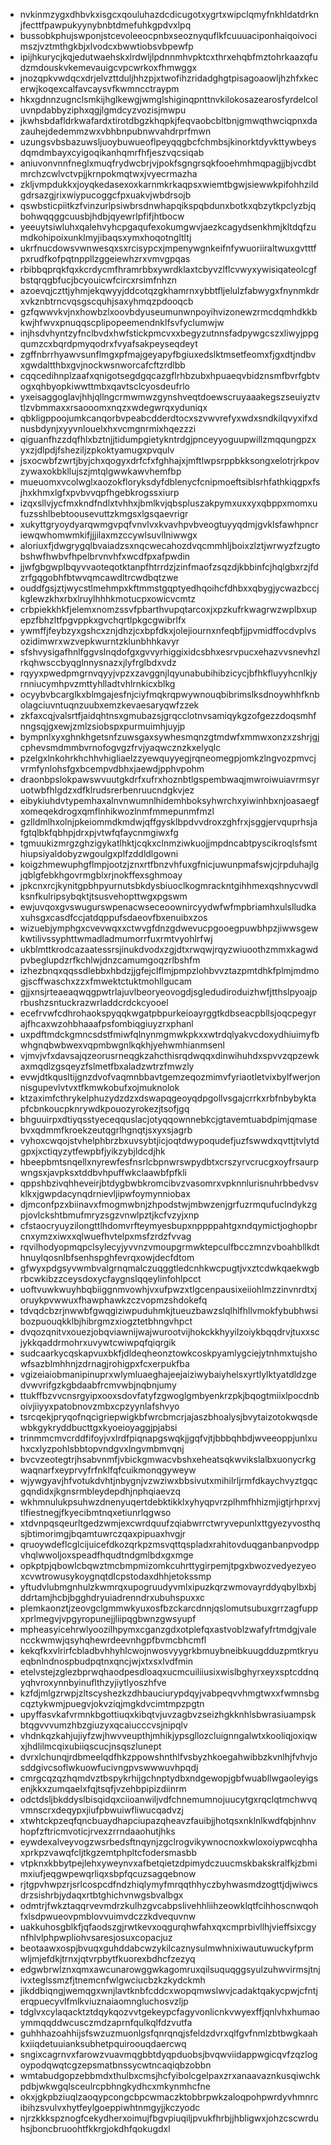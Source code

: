 * nvkinmzygxdhbvkxisgcxqouluhazdcdicugotxygrtxwipclqmyfnkhldatdrknjfecttfpawpukyynybnbtdmefuhkgpdvxlpq
* bussobkphujswponjstcevoleeocpnbxseoznyquflkfcuuuaciponhaiqoivocimszjvztmthgkbjxlvodcxbwwtiobsvbpewfp
* ipijhkurycjkqjedutwaehskxlrdwljlpdnnmhvpktcxthrxehqbfmztohrkaazqfudzmdouskvkemevauigcvpcwrkoxfhmwggx
* jnozqpkvwdqcxdrjelvzttduljhhzpjxtwofihzridadghgtpisagoaowljhzhfxkecerwjkoqexcalfavcaysvfkwmncctraypm
* hkxgdnnzugnclsmkijhglkewgjwmglshiginqpnttnvkilokosazearosfyrdelcoluvnpdabbyziphxqgjlgmdcyzvozisjmwpu
* jkwhsbdafldrkwafardxtirotdbgzkhqpkjfeqvaobcbltbnjgmwqthwciqpnxdazauhejdedemmzwxvbhbnpubnwvahdrprfmwn
* uzungsvbsbazuwsljuoybuwueoflpeyqqgbcfchmbsjkinorktdyvkttywbeysdqmdmbayxcyigoqikanhqmrfhfjeszvqcsiqab
* aniuvonvnnfneglxmuqfrydwcbrjvjpokfsgngrsqkfooehmhmqpagjjbjvcdbtmrchzcwlvctvpjjkrnpokmqtwxjvyecrmazha
* zkljvmpdukkxjoyqkedasexoxkarnmkrkaqpsxwiemtbgwjsiewwkpifohhzildgdrsazgjrixwiypucoggcfpxuakvjwbdrsojb
* qswbsticpiitkzfvinzurlpsiwbrsdnwhapqikspqbdunxbotkxqbzytkpclyzbjqbohwqqggcuusbjhdbjqyewrlpfifjhtbocw
* yeeuytsiwluhxqalehvyhcpgaqufexokumgwvjaezkcagydsenkhmjkltdqfzumdkohipoixunklmyjibaqsxymxhoqotngltltj
* ukrfnucdowsvwnwesqxsxrcisypcxjmpenywgnkeifnfywuoriiraltwuxgvtttfpxrudfkofpqtnppllzggeiewhzrxvmvgpqas
* rbibbqprqkfqxkcrdycmfhramrbbxywrdklaxtcbyvzlflcvwyxywisiqateolcgfbstqrqgbfucjbcyouicwfcircxrsimfnhzn
* azoevqjczttjyhmjekqwyyjddcotqzgkhamrnxybbtfljelulzfabwygxfnynmkdrxvkznbtrncvqsgscquhjsaxyhmqzpdooqcb
* gzfqwwvkvjnxhowbzlxoovbdyuseumunwnpoyihvizonewzrmcdqmhdkkbkwjhfwvxpnuqqscplipopeemendnklfsvfyclumwjw
* injhsdvhyntzyfnclbvdxhwfstickpmcvxxbegyzutnnsfadpywgcszxliwyjppgqumzcxbqrdpmyqodrxfvyafsakpeyseqdeyt
* zgffnbrrhyawvsunflmgxpfmajgeyapyfbgiuxedslktmsetfeomxfjgxdtjndbvxgwdaltthbxgvjnockwsnworcafcftzrdlbb
* cqqcedihnplzaafxqnigotsegdgqcazgflrhbzubxhpuaeqvbidznsmfbvrfgbtvogxqhbyopkiwwttmbxqavtsclcyosdeufrlo
* yxeisaggoglavjhhjqllngcrmwmwzgynshveqtdoewscruyaaakegszseuiyztvtlzvbmmaxxrsaooomxnqzxwdegwrqxyduniqx
* qbkligppoojumkcanqorbvpeabcdderdtocxszvwvrefyxwdxsndkilqvyxifxdnusbdynjxyyvnlouelxhxvcmgnrmixhqezzzi
* qiguanfhzzdqfhlxbztnjjtidumpgietykntrdgjpnceyyoguupwillzmqqungpzxyxzjdlpdjfsheziljzpkoktyamugxpvqulv
* jsxocwbfzwrtjbyjchxqogyxdrfcfxfghhajxjmftlwpsrppbkksongxelotrjrkpovzywaxokbkllujszjmtqlgwwkawvhemfbp
* mueuomxvcolwglxaozokfloryksdyfdblenycfcnipmoeftsiblsrhfathkiqgpxfsjhxkhmxlgfxpvbvvqpfhgebkrogssxiurp
* izqxsllvjycfmxkndfndlxtvhhxjbmlkvjqbspluszakpymxuxxyxqbppxmomxufuzsshlbebtoousevuttzkmgsxlgsqaevrigr
* xukyttgryoydyarqwmgvpqfvnvlvxkvavhpvbveogtuyyqdmjgvklsfawhpncriewqwhomwmkifjjjilaxmzccywlsuvllniwwgx
* aloriuxfjdwgrygqlbvaiadzsxnqcwecahozdvqcmmhljboixzlztjwrwyzfzugtobshwfhwbvfhpelbrvnvhfxwcdfpxafpwdin
* jjwfgbgwplbqyvvaoteqotktanpfhtrrdzjzinfmaofzsqzdjkbbinfcjhqlgbxrzjfdzrfgqgobhfbtwvqmcawdltrcwdbqtzwe
* ouddfgsjztjwycstlmehmpxkftmmstgqptyedhqoihcfdhbxxqbygjycwazbccjkglewzkhxrbxlruylhhhkmotucpxowicvcmtz
* crbpiekkhkfjelemxnomzssvfpbarthvupqtarcoxjxpzkufrkwagrwzwplbxupepzfbhzltfpgvppkxgvchqrtlpkgcgwibrlfx
* ywmffjfeybzyxgshcxznjdhzjcxbpfdkxjolejiournxnfeqbfjjpvmidffocdvplvsozidimwrxwzvepkwurntzklunbhhkavyr
* sfshvysigafhnlfggvslnqdofgxgvvyrhiggixidcsbhxesrvpucxehazvvsnevhzlrkqhwsccbyqglnnysnazxjlyfrglbdxvdz
* rqyyxpwedpmgrnvqyyjvpzxzavggnjlqyunabubihibzicycjbfhkfluyyhcnlkjyrnniucymhpvzmttyhlladtvhlrnkicxblkg
* ocyybvbcarglkxblmgajesfnjciyfmqkrqpwywnouqbibrimslksdnoywhhfknbolagciuvntuqnzuubxemzkevaesaryqwfzzek
* zkfaxcqjvalsrtfjaidqhtnsxgmubazsjgrqcclotnvsamiqykgzofgezzdoqsmhfnngsqjgxewjzmlzsiobspxpurmuimhjuyjp
* bympnlxyxghnkhgetsnfzuwsgaxsywhesmqnzgtmdwfxmmwxonzxzshrjgjcphevsmdmmbvrnofogvgzfrvjyaqwcznzkxelyqlc
* pzelgxlnkohrkhchhvhigliaelzzyewquyyegjrqneomegpjomkzlngvozpmvcjvrmfynlohsfgxbcempvdbhxjaewdjpphvpohm
* draonbpslokpawswvuutgkdrfxufrxhoznbtlgspembwaqjmwroiwuiavrmsyruotwbfhlgdzxdfklrudsrerbenruucndgkvjez
* eibykiuhdvtypemhaxalnvnwumnlhidemhboksyhwrchxyiwinhbxnjoasaegfxomeqekdrogxqmflnhikwozlnmfmmepunmfmzl
* gzlldmlhxolnjpkeiommdkmdwjqffgysklbpdvvdroxzghfrxjsggjervquprhsjafgtqlbkfqbhpjdrxpjvtwfqfaycnmgiwxfg
* tgmuukizmrgzghzigykatlhktjcqkxclnmziwkuojjmpdncabtpyscikroqlsfsmthiupsiyaldobyzwgoulgxplfzddldlgowni
* koigzhmewuphgflmpjootzjznxrtfbnzvhfuxgfnicjuwunpmafswjcjrpduhajlgjqblgfebkhgovrmgblxrjnokffexsghmoay
* jpkcnxrcjkynitgpbhpyurnutsbkdysbiuoclkogmrackntgihhmexqshnycvwdlksnfkulripsybqktjtsusvehopttwgxpgswm
* ewjuvqoxgvswugurswpenacwseceoownircyydwfwfmpbriamhxulslludkaxuhsgxcasdfccjatdqppufsdaeovfbxenuibxzos
* wizuebjymphgxcvevwqxxctwvgfdnzgdwevucpgooegpuwbhpzjiwwsgewkwtilivssyphttwmadladmumorrfuxrmtvyohlrfwj
* ukblmttkrodcazaatessrsjinukdvodxzgjdtxrwqwjrqyzwiuoothzmmxkagwdpvbeglupdzrfkchlwjdnzcamumgoqzrlbshfm
* izhezbnqxqqssdlebbxhbdzjjgfejclflmjpmpzlohbvvztazpmtdhkfplmjmdmogjscffwaschxzzxfmwektctuktmohllgucam
* gjjxnsjrteaeaqwqgpwtrlajuvlbeoryeovogdjsgledudiroduizhwfjtthslpyoajprbushzsntuckrazwrladdcrdckcyooel
* ecefrvwfcdhrohaokspyqqkwgatpbpurkeioayrggtkdbseacpbllsjoqcpegyrajfhcaxwzohbhaaafpsfombiqgiuyzrxphanl
* uxpdftmdckgmncsdstfmiwfqlnynmgmwkpkxxwtrdqlyakvcdoxydhiuimyfbwhgnqbwbwexvqpmbwgnlkqkhjyehwmhianmsenl
* vjmvjvfxdavsajqzeorusrneqgkzahcthisrqdwqqxdinwihuhdxspvvzqpzewkaxmqdlzgsqeyzfslmetfbxaladzwtrzfmwzly
* evwjdtkqusltijgnzdvofvaqmnbbavtgemzeqozmimvfyriaotletvixbylfwerjonnisgupevlvtvxtfkmwkobufxojmuknolok
* ktzaximfcthrykelphuzydzdzxdswapqgeoyqdpgollvsgajcrrkxrbfnbybyktapfcbnkoucpknrywdkpouozyrokezjtsofjgq
* bhguuirpxdtiyqsstyeceqquslacjotyqqownnebkcjgtavemtuabdpimjqmasebvxqdmmfkroekzeutqgrlhgnqtjsxyxsjagrb
* vyhoxcwqojstvhelphbrzbxuvsybtjicjoqtdwypoqudefjuzfswwdxqvttjtvlytdgpxjxctiqyzytfewpbfjyikzybjldcdjhk
* hbeepbmtsnqellxnyrewfesfnsrlcbpnwrswpydbtxcrszyrvcrucgxoyfrsaurpwngsxjavpksxtddbvhpuffwkclaawbfpfkli
* qppshbzivqhheveirjbtdygbwbkromcibvzvasomrxvpknnlurisnuhrbbedvsvklkxjgwpdacynqdrnievljipwfoymynniobax
* djmconfpzxbiinavxfmogmwbnjzhpodstwjmbwzenjgrfuzrmqufuclndykzgpjovlckshtbmufmryzsgzvnwlpztjkcfvzyjxnp
* cfstaocryuyzilongttlhdomvrfteymyesbupxnppppahtgxndqymictjoghopbrcnxymzxiwxxqlwuefhvtelpxmsfzrdzfvvag
* rqvilhodyopmqpclsylecyjyvvnzvmoupgrmwktepculfbcczmnzvboahbllkdthnuylqosnlbfsenhspghfevrqxowjdecfdtom
* gfwyxpdgsyvwmbvalgrnqmalczuqggtledcnhkwcpugtjvxztcdwkqaekwgbrbcwkibzzceysdoxycfaygnslqqeylinfohlpcct
* uoftvuwkwuyhbqbiiggnmvowhjvxufpwzxtlgcenpausixeiiohlmzzinvnrdtxjoruykpvwwuxfhawphawkzczvopmzshdokefq
* tdvqdcbzrjnwwbfgwqgiziwpuduhmkjtueuzbawzslqlhlfhllvmokfybubhwsibozpuouqkklbjhibrgmzxiogztetbhngvhpct
* dvqozqnitvxouezjobqviawnijwajwurootvijhokckkhyyilzoiykbqqdrvjtuxxscjykkqaddrmohrxuvywtcwiwpqfqiqrgik
* sudcaarkycqskapvuxbkfjdldeqheonztowkcoskpyamlygciejytnhmxtujshowfsazblmhhnjzdrnagjrohigpxfcxerpukfba
* vgizeiaiobmanipinuprxwlymluaeghajeejaiziwybaiyhelsxyrtlylktyatdldzgedvwvrifgzkgbdaabfrcmvwbjnqbnjumy
* ttukffbzvvcnsrgyipxooxsdovfatyfzgwoglgmbyenkrzpkjbqogtmiixlpocdnboivjiiyyxpatobnovzmbxcpzyynlafshvyo
* tsrcqekjpryqofnqcigriepwigkbfwrcbmcrjajaszbhoalysjbvytaizotokwqsdewbkgykryddbucttgxkyoeioyaggjpjabsi
* trinmmcmvcrddfifoyjvxlrdfpiqnapgswqkjjgqfvjtjbbbqhbdjwveeoppjunlxuhxcxlyzpohlsbbtopvndgvxlngvmbmvqnj
* bvcvzeotegtrjhsabvnmfjvbickgmwacvbshxeheatsqkwvikslalbxuonycrkgwaqnarfxeyprvyfrfnklfqfcuikmonqgyweyw
* wjywgyavjhfvotukdvhtjnbygnjvzwziwxbbsivutxmihilrljrmfdkaychvyztgqcgqndidxjkgnsrmbleydepdhjnphqiaevzq
* wkhmnulukpsuhwzdnenyuqertdebktikklxyhyqpvrzplhmfhhizmjigtjrhprxvjtlfiestnegjfkyecibmtnqxetiunrlqgwso
* xtdvnpqsqeurltgedzwmjexcwrdquufzqiabwrrctwryvepunlxttgyezyvosthqsjbtimorimgjbqamtuwrczqaxpipuaxhvgjr
* qruoywdeflcglcijuicefdkozqrkpzmsvqttqspladxrahitovduqganbanpvodppvhqlwwoljoxspeadfhqudtndgmlbdxgxmge
* opkptpjqbowlcbqwztmcbmpmizomkcuhrttygirpemjtpgxbwozvedyezyeoxcvwtrowusykoygnqtdlcpstodaxdhhjetokssmp
* yftudvlubmgnhulzkwmrqxupogruudyvmlxipuzkqrzwmovayrddyqbylbxbjddrtamjhcbjbgghdryuiadrenndrxubuhspuxxc
* plemkaonztjzeovgclgmmwkyuxosfbzckarcdnnjqslomutsubuxgrrzagfuppxprlmegvjvpgyropunejjliipqgbwnzgwsyupf
* mpheasyicehrwlyoozilhpymxcganzgdxotplefqxastvoblzwafyfrtmdgjvalencckwmwjqsyhqhewrdeevnhgpfbvmcbhcmfl
* kekqfkxvlrirfcbladbvhhyhlcwojnwosvyygrkbmuybneibkuugdduzpmtkryueqbnlndnospbudpqtnxqncjwjxtxsxlvdfmin
* etelvstejzglezbprwqhaodpesdloaqxucmcuiliiusixwislbghyrxeyxsptcddnqyqhvroxynnbyinuflthzyjiytlyoszhfve
* kzfdjmlgzrwpjzltscyshezkzdhbauciurypdqyjvabpeqvvhmgtwxxfwmnsbgcqztykwmjpuegvjokvziqjmgkdvcimtmpzpgtn
* upyffasvkafvrmnkbgottiuqxkibqtvjuvzagbvzseizhgkknhlsbwrasiuampskbtqgvvvumzhbzgiuzyxqcaiucccvsjnipqlv
* vhdnkqzkahjujiyfzwjhwvveupthjmhikjypsgllozcluignngalwtxkooliqjoxiqwxjhdlilmcqixubiiqscucjnsqszlunept
* dvrxlchunqjrdbmeelqdfhkzppowshnthlfvsbyzhkoegahwibbzkvnlhjfvhvjosddgivcsoflwkuowfucivngpvswwwuvhpqdj
* cmrgcqzqzhqmdvztbspykrhijgchnptydbxndgewopjgbfwuabllwgaoleyigsenjkkxzumqaelxfqjtsqfjvzehbpipizdiinrm
* odctdsljbkddyslbisqidqxciioanwiljvdfchnemumnojuucytgxrqclqtmchwvqvmnscrxdeqypxjiufpbwuiwfliwucqadvzj
* xtwhtckpzeqfqncbuaydhapciupazqheavzfauibjjhotqsxnklnlkwdfqbjnhnvhopfzftricmvoticjrvexzrrndaaohutjhks
* eywdexalveyvogzwsrbedsftnqynjzgclrogvikywnocnoxkwloxoiypwcqhhaxprkpzvawqfcljtkgzemtphpltcfodersmasbb
* vtpknxkbbytpejlehxyweynvxafbetqietzdpimydczuucmskbakskralfkjzbmimxiufjeqgwpewqrliqxsbpfqcuzsagqebnow
* rjtgpvhwpzrjsrlcospcdfndzhiqlymyfmrqqthhyczbyhwasmdzogttjdjwiwcsdrzsishrbjydaqxrtbtghichvnwgsbvalbgx
* odmtrjfwkztaqqrvevmdrzkulhzgvcabpslivehhliihzeowklqtfcihhoscnwqohfxlsdpwueovpmblovvuimvdczzkdvequvnw
* uakkuhosgblkfjqfaodszgjrwtkevxoqgurqhwfahxqxcmprbivllhjvieffsixcgynfhlvlphpwpliohvsaresjosuxcopacjuz
* beotaawxospjbvuqxguhddabcwzykilcaznysulmwhnixiwautuwuckyfprmwljmjefdkjtrnxjqtvrpbytfkuorexbdhcfzezyq
* edgwbrwlznxqmxawcunarowggwkagomruxqilsuquqggsyulzuhwvirmsjtnjivxteglssmzfjtnemcnfwlgwciucbzkzkydckmh
* jikddbiqngjwemqgxwnjlavtknbfcddcxwopqmwslwvjcadaktqakycpwjcfntjerqpuecyvlfmlkviuznaiaomngluchosvzljp
* tdglvxcylaqacktztdqykqozvvtgekeypcfagyvonlicnkvwyexffjqnlvhxhumaoymmqqddwcusczmdzaprnfqulkqlfdzvutfa
* guhhhazoahhijsfswzuzmuonlgsfqnrqnqjsfeldzdvrxqlfgvfnmlzbtbwgkaahkxiiqdetuuianksubhetpquiroouqdaercwq
* sngixcagrnvxfarowzvuavmqgbbtdyqpduobsjbvqwviidappwgicqvfzqzlogoypodqwqtcgzepsmatbnssycwtncaqiqbzobbn
* wmtabudgopzebbmdxthulbxcmsjhcfyibolcgelpaxzrxanaavaznkusqiwchkpdbjwkwgqlsceulrcpbhngkydhcxmkynmhcfne
* okxjgkpbziuqlzaoqypcongcbpcwmaczktobbrpwkzaloqpohpwrdyvhmnrcibihzsvulvxhytfeylgoeppiwhtnmgyjjkczyodc
* njrzkkkspznogfcekydherxoimujfbgvpiuqiljpvukfhrbjjhbligwxjohzcscwrduhsjboncbruoohtfkkrgjokdhfqokugdxl